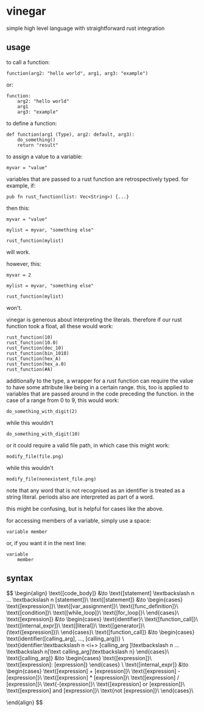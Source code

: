 # vinegar
simple high level language with straightforward rust integration

## usage
to call a function:
```
function(arg2: "hello world", arg1, arg3: "example")
```
or:
```
function:
    arg2: "hello world"
    arg1
    arg3: "example"
```


to define a function:
```
def function(arg1 (Type), arg2: default, arg3):
    do_something()
    return "result"
```

to assign a value to a variable:
```
myvar = "value"
```

variables that are passed to a rust function are retrospectively typed. for example, if:

```
pub fn rust_function(list: Vec<String>) {...}
```

then this:

```
myvar = "value"

mylist = myvar, "something else"

rust_function(mylist)
```

will work.

however, this:

```
myvar = 2

mylist = myvar, "something else"

rust_function(mylist)
```

won't.

vinegar is generous about interpreting the literals. therefore if our rust function took a float, all these would work:

```
rust_function(10)
rust_function(10.0)
rust_function(dec_10)
rust_function(bin_1010)
rust_function(hex_A)
rust_function(hex_a.0)
rust_function(#A)
```

additionally to the type, a wrapper for a rust function can require the value to have some attribute like being in a certain range. this, too is applied to variables that are passed around in the code preceding the function. in the case of a range from 0 to 9, this would work:

```
do_something_with_digit(2)
```

while this wouldn't

```
do_something_with_digit(10)
```

or it could require a valid file path, in which case this might work:
```
modify_file(file.png)
```

while this wouldn't

```
modify_file(nonexistent_file.png)
```

note that any word that is not recognised as an identifier is treated as a string literal. periods also are interpreted as part of a word.

this might be confusing, but is helpful for cases like the above.

for accessing members of a variable, simply use a space:

```
variable member
```
or, if you want it in the next line:
```
variable 
    member
```

## syntax
$$
\begin{align}
    \text{[code\_body]} &\to \text{[statement] \textbackslash n ... \textbackslash n [statement]}\\
    \text{[statement]} &\to 
        \begin{cases}
            \text{[expression]}\\
            \text{[var\_assignment]}\\
            \text{[func\_definition]}\\
            \text{[condition]}\\
            \text{[while\_loop]}\\
            \text{[for\_loop]}\\
        \end{cases}\\
    \text{[expression]} &\to 
        \begin{cases}
            \text{identifier}\\
            \text{[function\_call]}\\
            \text{[internal\_expr]}\\
            \text{[literal]}\\
            \text{[generator]}\\
            (\text{[expression]})\\
        \end{cases}\\
    \text{[function\_call]} &\to 
        \begin{cases}
            \text{identifier([calling\_arg], ..., [calling\_arg])} \\
            \text{identifier:\textbackslash n <i+> [calling\_arg ]\textbackslash n ... \textbackslash n[\text  calling\_arg]\textbackslash n<i->}
        \end{cases}\\
    \text{[calling\_arg]} &\to 
        \begin{cases}
            \text{[expression]}\\
            \text{[expression]: [expression]}
        \end{cases}
        \\ 
    \text{[internal\_expr]} &\to 
        \begin{cases}
            \text{[expression] + [expression]}\\
            \text{[expression] - [expression]}\\
            \text{[expression] * [expression]}\\
            \text{[expression] / [expression]}\\
            \text{-[expression]}\\
            \text{[expression] or [expression]}\\
            \text{[expression] and [expression]}\\
            \text{not [expression]}\\
        \end{cases}\\
    
\end{align}
$$